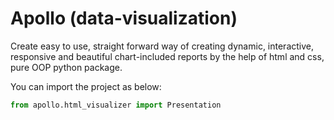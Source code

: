# Apollo (data-visualization)

Create easy to use, straight forward way of creating dynamic, interactive, responsive and beautiful chart-included reports by the help of html and css, pure OOP python package.

You can import the project as below:

```py
from apollo.html_visualizer import Presentation
```

